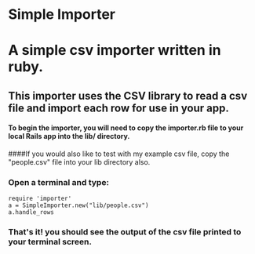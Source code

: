 Simple Importer
===============

# A simple csv importer written in ruby.

## This importer uses the CSV library to read a csv file and import each row for use in your app.

#### To begin the importer, you will need to copy the importer.rb file to your local Rails app into the lib/ directory. 

####If you would also like to test with my example csv file, copy the "people.csv" file into your lib directory also.

### Open a terminal and type: 

    require 'importer'
    a = SimpleImporter.new("lib/people.csv")
    a.handle_rows

### That's it! you should see the output of the csv file printed to your terminal screen.
